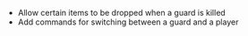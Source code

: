- Allow certain items to be dropped when a guard is killed
- Add commands for switching between a guard and a player
